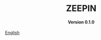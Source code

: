 
<h1 align="center">ZEEPIN</h1>
<h4 align="center">Version 0.1.0 </h4>

[English](https://github.com/zeepin/Documentation)



